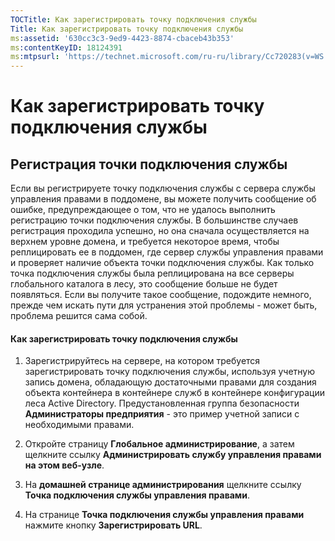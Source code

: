 ```yaml
---
TOCTitle: Как зарегистрировать точку подключения службы
Title: Как зарегистрировать точку подключения службы
ms:assetid: '630cc3c3-9ed9-4423-8874-cbaceb43b353'
ms:contentKeyID: 18124391
ms:mtpsurl: 'https://technet.microsoft.com/ru-ru/library/Cc720283(v=WS.10)'
---
```


Как зарегистрировать точку подключения службы
=============================================

Регистрация точки подключения службы
------------------------------------

Если вы регистрируете точку подключения службы с сервера службы управления правами в поддомене, вы можете получить сообщение об ошибке, предупреждающее о том, что не удалось выполнить регистрацию точки подключения службы. В большинстве случаев регистрация проходила успешно, но она сначала осуществляется на верхнем уровне домена, и требуется некоторое время, чтобы реплицировать ее в поддомен, где сервер службы управления правами и проверяет наличие объекта точки подключения службы. Как только точка подключения службы была реплицирована на все серверы глобального каталога в лесу, это сообщение больше не будет появляться. Если вы получите такое сообщение, подождите немного, прежде чем искать пути для устранения этой проблемы - может быть, проблема решится сама собой.

#### Как зарегистрировать точку подключения службы

1.  Зарегистрируйтесь на сервере, на котором требуется зарегистрировать точку подключения службы, используя учетную запись домена, обладающую достаточными правами для создания объекта контейнера в контейнере служб в контейнере конфигурации леса Active Directory. Предустановленная группа безопасности **Администраторы предприятия** - это пример учетной записи с необходимыми правами.

2.  Откройте страницу **Глобальное администрирование**, а затем щелкните ссылку **Администрировать службу управления правами на этом веб-узле**.

3.  На **домашней странице администрирования** щелкните ссылку **Точка подключения службы управления правами**.

4.  На странице **Точка подключения службы управления правами** нажмите кнопку **Зарегистрировать URL**.
